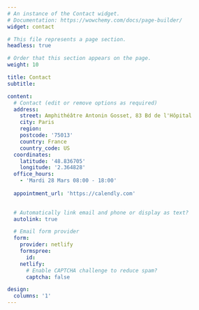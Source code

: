 ```yaml
---
# An instance of the Contact widget.
# Documentation: https://wowchemy.com/docs/page-builder/
widget: contact

# This file represents a page section.
headless: true

# Order that this section appears on the page.
weight: 10

title: Contact
subtitle:

content:
  # Contact (edit or remove options as required)
  address:
    street: Amphithéâtre Antonin Gosset, 83 Bd de l'Hôpital
    city: Paris
    region: 
    postcode: '75013'
    country: France
    country_code: US
  coordinates:
    latitude: '48.836705'
    longitude: '2.364828'
  office_hours:
    - 'Mardi 28 Mars 08:00 - 18:00'
    
  appointment_url: 'https://calendly.com'
  

  # Automatically link email and phone or display as text?
  autolink: true

  # Email form provider
  form:
    provider: netlify
    formspree:
      id:
    netlify:
      # Enable CAPTCHA challenge to reduce spam?
      captcha: false

design:
  columns: '1'
---
```


